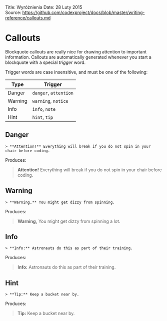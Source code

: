 Title: 		Wyróżnienia
Date: 		28 Luty 2015  
Source:     https://github.com/codexproject/docs/blob/master/writing-reference/callouts.md

# Callouts
Blockquote callouts are really nice for drawing attention to important information. Callouts are automatically generated whenever you start a blockquote with a special *trigger* word.

Trigger words are case insensitive, and must be one of the following:

| Type | Trigger |
| -----|-------- |
| Danger  | `danger`, `attention` |
| Warning | `warning`, `notice` |
| Info    | `info`, `note` |
| Hint    | `hint`, `tip` |

## Danger

```
> **Attention!** Everything will break if you do not spin in your chair before coding.
```

Produces:

> **Attention!** Everything will break if you do not spin in your chair before coding.

## Warning

```
> **Warning,** You might get dizzy from spinning.
```

Produces:

> **Warning,** You might get dizzy from spinning a lot.

## Info

```
> **Info:** Astronauts do this as part of their training.
```

Produces:

> **Info:** Astronauts do this as part of their training.

## Hint

```
> **Tip:** Keep a bucket near by.
```

Produces:

> **Tip:** Keep a bucket near by.